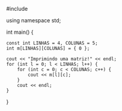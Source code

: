 #include <iostream>

using namespace std;

int main() {

    const int LINHAS = 4, COLUNAS = 5;
    int m[LINHAS][COLUNAS] = { 0 };

    cout << "Imprimindo uma matriz!" << endl;
    for (int l = 0; l < LINHAS; l++) {
        for (int c = 0; c < COLUNAS; c++) {
            cout << m[l][c];
        }
        cout << endl;
    }
}
